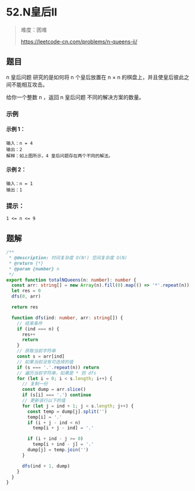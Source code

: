 # 52.N皇后II

> 难度：困难
>
> https://leetcode-cn.com/problems/n-queens-ii/

## 题目

n 皇后问题 研究的是如何将 n 个皇后放置在 n × n 的棋盘上，并且使皇后彼此之间不能相互攻击。

给你一个整数 n ，返回 n 皇后问题 不同的解决方案的数量。

### 示例

#### 示例 1：

```
输入：n = 4
输出：2
解释：如上图所示，4 皇后问题存在两个不同的解法。
```

#### 示例 2：

```
输入：n = 1
输出：1
```

### 提示：

```
1 <= n <= 9
```

## 题解

```ts
/**
 * @description: 时间复杂度 O(N!) 空间复杂度 O(N)
 * @return {*}
 * @param {number} n
 */
export function totalNQueens(n: number): number {
  const arr: string[] = new Array(n).fill(0).map(() => '*'.repeat(n))
  let res = 0
  dfs(0, arr)

  return res

  function dfs(ind: number, arr: string[]) {
    // 结束条件
    if (ind === n) {
      res++
      return
    }
    // 获取当前字符串
    const s = arr[ind]
    // 如果当前没有可选择的值
    if (s === '.'.repeat(n)) return
    // 遍历当前字符串，如果是 * 则 dfs
    for (let i = 0; i < s.length; i++) {
      // 复制一份
      const dump = arr.slice()
      if (s[i] === '.') continue
      // 更新该行以下的值
      for (let j = ind + 1; j < s.length; j++) {
        const temp = dump[j].split('')
        temp[i] = '.'
        if (i + j - ind < n)
          temp[i + j - ind] = '.'

        if (i + ind - j >= 0)
          temp[i + ind - j] = '.'
        dump[j] = temp.join('')
      }

      dfs(ind + 1, dump)
    }
  }
}
```
